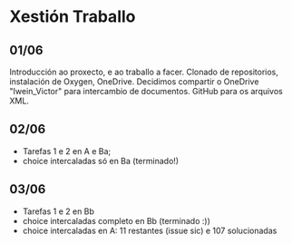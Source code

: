# Xestión Traballo
## 01/06
Introducción ao proxecto, e ao traballo a facer. Clonado de repositorios, instalación de Oxygen, OneDrive.
Decidimos compartir o OneDrive "Iwein_Victor" para intercambio de documentos. GitHub para os arquivos XML.

## 02/06


- Tarefas 1 e 2 en A e Ba;
- choice intercaladas só en Ba (terminado!)


## 03/06

- Tarefas 1 e 2 en Bb
- choice intercaladas completo en Bb (terminado :))
- choice intercaladas en A: 11 restantes (issue sic) e 107 solucionadas

